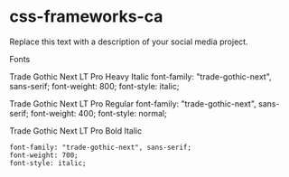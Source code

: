 # css-frameworks-ca

Replace this text with a description of your social media project.

Fonts

<link rel="stylesheet" href="https://use.typekit.net/yyb1tse.css">

Trade Gothic Next LT Pro Heavy Italic
font-family: "trade-gothic-next", sans-serif;
font-weight: 800;
font-style: italic;

Trade Gothic Next LT Pro Regular
font-family: "trade-gothic-next", sans-serif;
font-weight: 400;
font-style: normal;

Trade Gothic Next LT Pro Bold Italic

    font-family: "trade-gothic-next", sans-serif;
    font-weight: 700;
    font-style: italic;
